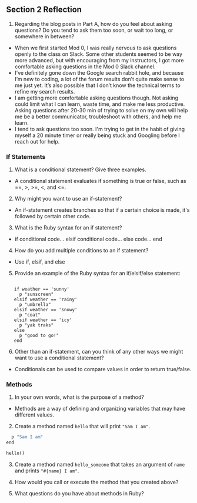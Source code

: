 ## Section 2 Reflection

1. Regarding the blog posts in Part A, how do you feel about asking questions? Do you tend to ask them too soon, or wait too long, or somewhere in between?
  * When we first started Mod 0, I was really nervous to ask questions openly to the class on Slack. Some other students seemed to be way more advanced, but with encouraging from my instructors, I got more comfortable asking questions in the Mod 0 Slack channel.
  * I’ve definitely gone down the Google search rabbit hole, and because I’m new to coding, a lot of the forum results don’t quite make sense to me just yet. It’s also possible that I don’t know the technical terms to refine my search results.
  * I am getting more comfortable asking questions though. Not asking could limit what I can learn, waste time, and make me less productive. Asking questions after 20-30 min of trying to solve on my own will help me be a better communicator, troubleshoot with others, and help me learn.
  * I tend to ask questions too soon. I'm trying to get in the habit of giving myself a 20 minute timer or really being stuck and Googling before I reach out for help.

### If Statements

1. What is a conditional statement? Give three examples.
  * A conditional statement evaluates if something is true or false, such as ==, >, >=, <, and <=.

2. Why might you want to use an if-statement?
  * An if-statement creates branches so that if a certain choice is made, it's followed by certain other code.

3. What is the Ruby syntax for an if statement?
  * if conditional
      code...
    elsif conditional
      code...
    else
      code...
    end
    
4. How do you add multiple conditions to an if statement?
  * Use if, elsif, and else

5. Provide an example of the Ruby syntax for an if/elsif/else statement:
 ```weather = 'rainy'

    if weather == 'sunny'
      p "sunscreen"
    elsif weather == 'rainy'
      p "umbrella"
    elsif weather == 'snowy'
      p "coat"
    elsif weather == 'icy'
      p "yak traks"
    else
      p "good to go!"
    end
```

6. Other than an if-statement, can you think of any other ways we might want to use a conditional statement?
  * Conditionals can be used to compare values in order to return true/false.

### Methods

1. In your own words, what is the purpose of a method?
  * Methods are a way of defining and organizing variables that may have different values.

2. Create a method named `hello` that will print `"Sam I am"`.
```def hello(message)
  p "Sam I am"
end

hello()
```

3. Create a method named `hello_someone` that takes an argument of `name` and prints `"#{name} I am"`.

4. How would you call or execute the method that you created above?

5. What questions do you have about methods in Ruby?
